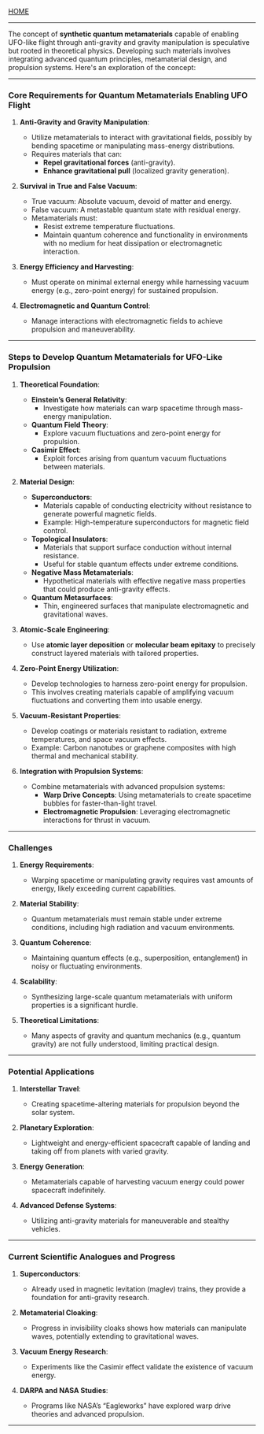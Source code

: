 [HOME](/README.md)    

---     

The concept of **synthetic quantum metamaterials** capable of enabling UFO-like flight through anti-gravity and gravity manipulation is speculative but rooted in theoretical physics. Developing such materials involves integrating advanced quantum principles, metamaterial design, and propulsion systems. Here's an exploration of the concept:

---

### **Core Requirements for Quantum Metamaterials Enabling UFO Flight**

1. **Anti-Gravity and Gravity Manipulation**:
   - Utilize metamaterials to interact with gravitational fields, possibly by bending spacetime or manipulating mass-energy distributions.
   - Requires materials that can:
     - **Repel gravitational forces** (anti-gravity).
     - **Enhance gravitational pull** (localized gravity generation).

2. **Survival in True and False Vacuum**:
   - True vacuum: Absolute vacuum, devoid of matter and energy.
   - False vacuum: A metastable quantum state with residual energy.
   - Metamaterials must:
     - Resist extreme temperature fluctuations.
     - Maintain quantum coherence and functionality in environments with no medium for heat dissipation or electromagnetic interaction.

3. **Energy Efficiency and Harvesting**:
   - Must operate on minimal external energy while harnessing vacuum energy (e.g., zero-point energy) for sustained propulsion.

4. **Electromagnetic and Quantum Control**:
   - Manage interactions with electromagnetic fields to achieve propulsion and maneuverability.

---

### **Steps to Develop Quantum Metamaterials for UFO-Like Propulsion**

1. **Theoretical Foundation**:
   - **Einstein’s General Relativity**:
     - Investigate how materials can warp spacetime through mass-energy manipulation.
   - **Quantum Field Theory**:
     - Explore vacuum fluctuations and zero-point energy for propulsion.
   - **Casimir Effect**:
     - Exploit forces arising from quantum vacuum fluctuations between materials.

2. **Material Design**:
   - **Superconductors**:
     - Materials capable of conducting electricity without resistance to generate powerful magnetic fields.
     - Example: High-temperature superconductors for magnetic field control.
   - **Topological Insulators**:
     - Materials that support surface conduction without internal resistance.
     - Useful for stable quantum effects under extreme conditions.
   - **Negative Mass Metamaterials**:
     - Hypothetical materials with effective negative mass properties that could produce anti-gravity effects.
   - **Quantum Metasurfaces**:
     - Thin, engineered surfaces that manipulate electromagnetic and gravitational waves.

3. **Atomic-Scale Engineering**:
   - Use **atomic layer deposition** or **molecular beam epitaxy** to precisely construct layered materials with tailored properties.

4. **Zero-Point Energy Utilization**:
   - Develop technologies to harness zero-point energy for propulsion.
   - This involves creating materials capable of amplifying vacuum fluctuations and converting them into usable energy.

5. **Vacuum-Resistant Properties**:
   - Develop coatings or materials resistant to radiation, extreme temperatures, and space vacuum effects.
   - Example: Carbon nanotubes or graphene composites with high thermal and mechanical stability.

6. **Integration with Propulsion Systems**:
   - Combine metamaterials with advanced propulsion systems:
     - **Warp Drive Concepts**: Using metamaterials to create spacetime bubbles for faster-than-light travel.
     - **Electromagnetic Propulsion**: Leveraging electromagnetic interactions for thrust in vacuum.

---

### **Challenges**

1. **Energy Requirements**:
   - Warping spacetime or manipulating gravity requires vast amounts of energy, likely exceeding current capabilities.

2. **Material Stability**:
   - Quantum metamaterials must remain stable under extreme conditions, including high radiation and vacuum environments.

3. **Quantum Coherence**:
   - Maintaining quantum effects (e.g., superposition, entanglement) in noisy or fluctuating environments.

4. **Scalability**:
   - Synthesizing large-scale quantum metamaterials with uniform properties is a significant hurdle.

5. **Theoretical Limitations**:
   - Many aspects of gravity and quantum mechanics (e.g., quantum gravity) are not fully understood, limiting practical design.

---

### **Potential Applications**

1. **Interstellar Travel**:
   - Creating spacetime-altering materials for propulsion beyond the solar system.

2. **Planetary Exploration**:
   - Lightweight and energy-efficient spacecraft capable of landing and taking off from planets with varied gravity.

3. **Energy Generation**:
   - Metamaterials capable of harvesting vacuum energy could power spacecraft indefinitely.

4. **Advanced Defense Systems**:
   - Utilizing anti-gravity materials for maneuverable and stealthy vehicles.

---

### **Current Scientific Analogues and Progress**

1. **Superconductors**:
   - Already used in magnetic levitation (maglev) trains, they provide a foundation for anti-gravity research.

2. **Metamaterial Cloaking**:
   - Progress in invisibility cloaks shows how materials can manipulate waves, potentially extending to gravitational waves.

3. **Vacuum Energy Research**:
   - Experiments like the Casimir effect validate the existence of vacuum energy.

4. **DARPA and NASA Studies**:
   - Programs like NASA’s “Eagleworks” have explored warp drive theories and advanced propulsion.

---

